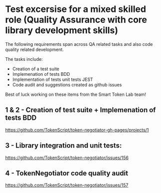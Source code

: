 
# Test excersise for a mixed skilled role (Quality Assurance with core library development skills)

The following requirements span across QA related tasks and also code quality related development.

The tasks include:

- Creation of a test suite
- Implemenation of tests BDD
- Implementation of tests unit tests JEST
- Code audit and suggestions created as github issues

Best of luck working on these items from the Smart Token Lab team! 

## 1 & 2 - Creation of test suite + Implemenation of tests BDD

https://github.com/TokenScript/token-negotiator-gh-pages/projects/1

## 3 - Library integration and unit tests:

https://github.com/TokenScript/token-negotiator/issues/156

## 4 - TokenNegotiator code quality audit

https://github.com/TokenScript/token-negotiator/issues/157












